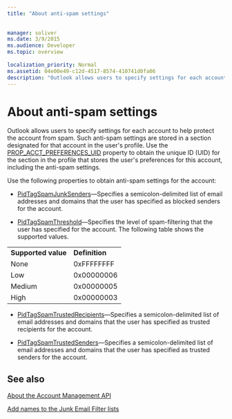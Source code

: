 ```yaml
---
title: "About anti-spam settings"
 
 
manager: soliver
ms.date: 3/9/2015
ms.audience: Developer
ms.topic: overview
 
localization_priority: Normal
ms.assetid: 04e00e49-c12d-4517-8574-410741d0fa06
description: "Outlook allows users to specify settings for each account to help protect the account from spam. Such anti-spam settings are stored in a section designated for that account in the user's profile. Use the PROP_ACCT_PREFERENCES_UID property to obtain the unique ID (UID) for the section in the profile that stores the user's preferences for this account, including the anti-spam settings."
---
```


# About anti-spam settings

Outlook allows users to specify settings for each account to help protect the account from spam. Such anti-spam settings are stored in a section designated for that account in the user's profile. Use the [PROP_ACCT_PREFERENCES_UID](prop_acct_preferences_uid.md) property to obtain the unique ID (UID) for the section in the profile that stores the user's preferences for this account, including the anti-spam settings. 
  
Use the following properties to obtain anti-spam settings for the account:
  
- [PidTagSpamJunkSenders](http://msdn.microsoft.com/library/3c5182a7-7d7a-48e8-b9cb-5abd7739f0fd%28Office.15%29.aspx)—Specifies a semicolon-delimited list of email addresses and domains that the user has specified as blocked senders for the account.
    
- [PidTagSpamThreshold](http://msdn.microsoft.com/library/2b2d6b8e-e3dd-4a9b-8bb5-53add675605d%28Office.15%29.aspx)—Specifies the level of spam-filtering that the user has specified for the account. The following table shows the supported values.
    
|||
|:-----|:-----|
|**Supported value** <br/> |**Definition** <br/> |
|None  <br/> |0xFFFFFFFF  <br/> |
|Low  <br/> |0x00000006  <br/> |
|Medium  <br/> |0x00000005  <br/> |
|High  <br/> |0x00000003  <br/> |
   
- [PidTagSpamTrustedRecipients](http://msdn.microsoft.com/library/59f43316-3ff6-4ed0-bc29-b31039192b08%28Office.15%29.aspx)—Specifies a semicolon-delimited list of email addresses and domains that the user has specified as trusted recipients for the account.
    
- [PidTagSpamTrustedSenders](http://msdn.microsoft.com/library/8e3f0094-e64b-4828-ba8f-5eed35f85366%28Office.15%29.aspx)—Specifies a semicolon-delimited list of email addresses and domains that the user has specified as trusted senders for the account.
    
## See also



[About the Account Management API](about-the-account-management-api.md)


[Add names to the Junk Email Filter lists](http://office.microsoft.com/en-us/outlook-help/add-names-to-the-junk-email-filter-lists-HA010355043.aspx?CTT=1)

